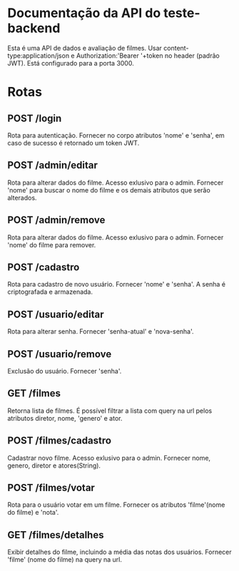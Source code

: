 # Documentação da API do teste-backend
Esta é uma API de dados e avaliação de filmes.
Usar content-type:application/json e Authorization:'Bearer '+token no header (padrão JWT).
Está configurado para a porta 3000.

# Rotas

## POST /login
Rota para autenticação. Fornecer no corpo atributos 'nome' e 'senha', em caso de sucesso é retornado um token JWT.

## POST /admin/editar
Rota para alterar dados do filme. Acesso exlusivo para o admin.
Fornecer 'nome' para buscar o nome do filme e os demais atributos que serão alterados.

## POST /admin/remove
Rota para alterar dados do filme. Acesso exlusivo para o admin.
Fornecer 'nome' do filme para remover.

## POST /cadastro
Rota para cadastro de novo usuário.
Fornecer 'nome' e 'senha'. A senha é criptografada e armazenada.

## POST /usuario/editar
Rota para alterar senha.
Fornecer 'senha-atual' e 'nova-senha'.

## POST /usuario/remove
Exclusão do usuário.
Fornecer 'senha'.

## GET /filmes
Retorna lista de filmes.
É possível filtrar a lista com query na url pelos atributos diretor, nome, 'genero' e ator.

## POST /filmes/cadastro
Cadastrar novo filme.  Acesso exlusivo para o admin.
Fornecer nome, genero, diretor e atores(String).

## POST /filmes/votar
Rota para o usuário votar em um filme.
Fornecer os atributos 'filme'(nome do filme) e 'nota'.

## GET /filmes/detalhes
Exibir detalhes do filme, incluindo a média das notas dos usuários.
Fornecer 'filme' (nome do filme) na query na url.